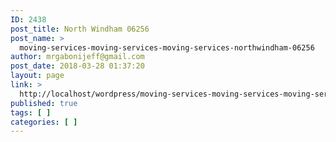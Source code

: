 ```yaml
---
ID: 2438
post_title: North Windham 06256
post_name: >
  moving-services-moving-services-moving-services-northwindham-06256
author: mrgabonijeff@gmail.com
post_date: 2018-03-28 01:37:20
layout: page
link: >
  http://localhost/wordpress/moving-services-moving-services-moving-services-northwindham-06256/
published: true
tags: [ ]
categories: [ ]
---
```

